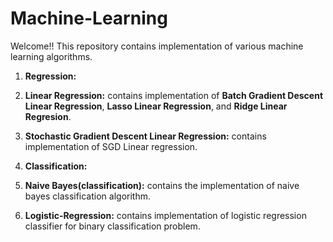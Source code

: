 # Machine-Learning
Welcome!! 
This repository contains implementation of various machine learning algorithms.

1. **Regression:**
  2. **Linear Regression:** contains implementation of **Batch Gradient Descent Linear Regression**, **Lasso Linear Regression**, and **Ridge Linear Regresion**.
  3. **Stochastic Gradient Descent Linear Regression:** contains implementation of SGD Linear regression.

2. **Classification:**
  1. **Naive Bayes(classification):** contains the implementation of naive bayes classification algorithm.
  2. **Logistic-Regression:** contains implementation of logistic regression classifier for binary classification problem.
